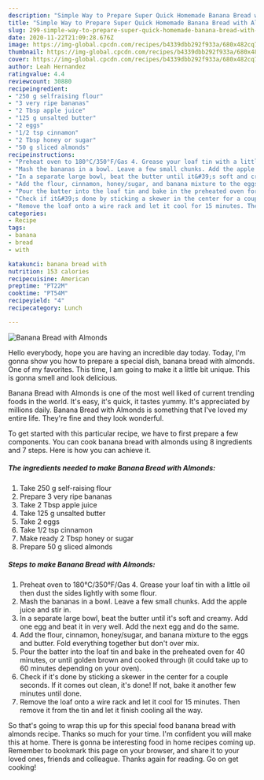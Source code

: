 ```yaml
---
description: "Simple Way to Prepare Super Quick Homemade Banana Bread with Almonds"
title: "Simple Way to Prepare Super Quick Homemade Banana Bread with Almonds"
slug: 299-simple-way-to-prepare-super-quick-homemade-banana-bread-with-almonds
date: 2020-11-22T21:09:28.676Z
image: https://img-global.cpcdn.com/recipes/b4339dbb292f933a/680x482cq70/banana-bread-with-almonds-recipe-main-photo.jpg
thumbnail: https://img-global.cpcdn.com/recipes/b4339dbb292f933a/680x482cq70/banana-bread-with-almonds-recipe-main-photo.jpg
cover: https://img-global.cpcdn.com/recipes/b4339dbb292f933a/680x482cq70/banana-bread-with-almonds-recipe-main-photo.jpg
author: Leah Hernandez
ratingvalue: 4.4
reviewcount: 30880
recipeingredient:
- "250 g selfraising flour"
- "3 very ripe bananas"
- "2 Tbsp apple juice"
- "125 g unsalted butter"
- "2 eggs"
- "1/2 tsp cinnamon"
- "2 Tbsp honey or sugar"
- "50 g sliced almonds"
recipeinstructions:
- "Preheat oven to 180°C/350°F/Gas 4. Grease your loaf tin with a little oil then dust the sides lightly with some flour."
- "Mash the bananas in a bowl. Leave a few small chunks. Add the apple juice and stir in."
- "In a separate large bowl, beat the butter until it&#39;s soft and creamy. Add one egg and beat it in very well. Add the next egg and do the same."
- "Add the flour, cinnamon, honey/sugar, and banana mixture to the eggs and butter. Fold everything together but don&#39;t over mix."
- "Pour the batter into the loaf tin and bake in the preheated oven for 40 minutes, or until golden brown and cooked through (it could take up to 60 minutes depending on your oven)."
- "Check if it&#39;s done by sticking a skewer in the center for a couple seconds. If it comes out clean, it&#39;s done! If not, bake it another few minutes until done."
- "Remove the loaf onto a wire rack and let it cool for 15 minutes. Then remove it from the tin and let it finish cooling all the way."
categories:
- Recipe
tags:
- banana
- bread
- with

katakunci: banana bread with 
nutrition: 153 calories
recipecuisine: American
preptime: "PT22M"
cooktime: "PT54M"
recipeyield: "4"
recipecategory: Lunch

---
```



![Banana Bread with Almonds](https://img-global.cpcdn.com/recipes/b4339dbb292f933a/680x482cq70/banana-bread-with-almonds-recipe-main-photo.jpg)

Hello everybody, hope you are having an incredible day today. Today, I'm gonna show you how to prepare a special dish, banana bread with almonds. One of my favorites. This time, I am going to make it a little bit unique. This is gonna smell and look delicious.



Banana Bread with Almonds is one of the most well liked of current trending foods in the world. It's easy, it's quick, it tastes yummy. It's appreciated by millions daily. Banana Bread with Almonds is something that I've loved my entire life. They're fine and they look wonderful.


To get started with this particular recipe, we have to first prepare a few components. You can cook banana bread with almonds using 8 ingredients and 7 steps. Here is how you can achieve it.

<!--inarticleads1-->

##### The ingredients needed to make Banana Bread with Almonds:

1. Take 250 g self-raising flour
1. Prepare 3 very ripe bananas
1. Take 2 Tbsp apple juice
1. Take 125 g unsalted butter
1. Take 2 eggs
1. Take 1/2 tsp cinnamon
1. Make ready 2 Tbsp honey or sugar
1. Prepare 50 g sliced almonds




<!--inarticleads2-->

##### Steps to make Banana Bread with Almonds:

1. Preheat oven to 180°C/350°F/Gas 4. Grease your loaf tin with a little oil then dust the sides lightly with some flour.
1. Mash the bananas in a bowl. Leave a few small chunks. Add the apple juice and stir in.
1. In a separate large bowl, beat the butter until it&#39;s soft and creamy. Add one egg and beat it in very well. Add the next egg and do the same.
1. Add the flour, cinnamon, honey/sugar, and banana mixture to the eggs and butter. Fold everything together but don&#39;t over mix.
1. Pour the batter into the loaf tin and bake in the preheated oven for 40 minutes, or until golden brown and cooked through (it could take up to 60 minutes depending on your oven).
1. Check if it&#39;s done by sticking a skewer in the center for a couple seconds. If it comes out clean, it&#39;s done! If not, bake it another few minutes until done.
1. Remove the loaf onto a wire rack and let it cool for 15 minutes. Then remove it from the tin and let it finish cooling all the way.




So that's going to wrap this up for this special food banana bread with almonds recipe. Thanks so much for your time. I'm confident you will make this at home. There is gonna be interesting food in home recipes coming up. Remember to bookmark this page on your browser, and share it to your loved ones, friends and colleague. Thanks again for reading. Go on get cooking!
